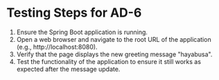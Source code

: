 # Testing Steps for AD-6

1. Ensure the Spring Boot application is running.
2. Open a web browser and navigate to the root URL of the application (e.g., http://localhost:8080).
3. Verify that the page displays the new greeting message "hayabusa".
4. Test the functionality of the application to ensure it still works as expected after the message update.